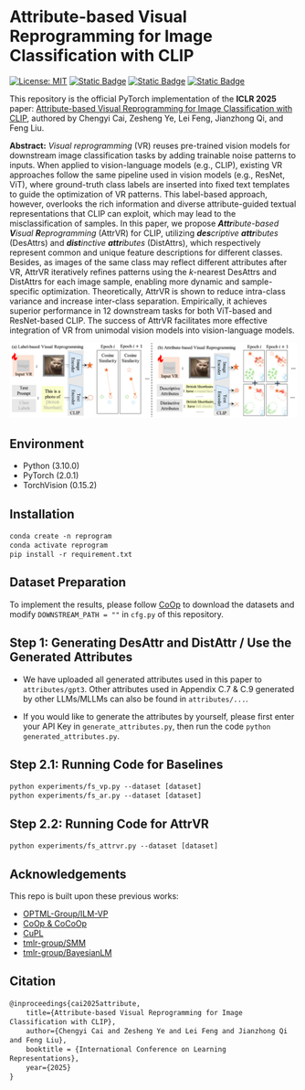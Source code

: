 # Attribute-based Visual Reprogramming for Image Classification with CLIP

[![License: MIT](https://img.shields.io/badge/License-MIT-yellow.svg)](https://opensource.org/licenses/MIT) 
[![Static Badge](https://img.shields.io/badge/View-Slides-brightgreen)]()
[![Static Badge](https://img.shields.io/badge/View-Poster-purple)]()
[![Static Badge](https://img.shields.io/badge/Pub-ICLR'25-red)]()

This repository is the official PyTorch implementation of the **ICLR 2025** paper:
[Attribute-based Visual Reprogramming for Image Classification with CLIP](),
authored by Chengyi Cai, Zesheng Ye, Lei Feng, Jianzhong Qi, and Feng Liu.

**Abstract:**
*Visual reprogramming* (VR) reuses pre-trained vision models for downstream image classification tasks by adding trainable noise patterns to inputs.
When applied to vision-language models (e.g., CLIP), existing VR approaches follow the same pipeline used in vision models (e.g., ResNet, ViT), where ground-truth class labels are inserted into fixed text templates to guide the optimization of VR patterns.
This label-based approach, however, overlooks the rich information and diverse attribute-guided textual representations that CLIP can exploit, which may lead to the misclassification of samples. 
In this paper, we propose ***Attr**ibute-based **V**isual **R**eprogramming* (AttrVR) for CLIP, utilizing ***des**criptive **attr**ibutes* (DesAttrs) and ***dist**inctive **attr**ibutes* (DistAttrs), which respectively represent common and unique feature descriptions for different classes.
Besides, as images of the same class may reflect different attributes after VR, AttrVR iteratively refines patterns using the *k*-nearest DesAttrs and DistAttrs for each image sample, enabling more dynamic and sample-specific optimization. 
Theoretically, AttrVR is shown to reduce intra-class variance and increase inter-class separation. Empirically, it achieves superior performance in 12 downstream tasks for both ViT-based and ResNet-based CLIP. The success of AttrVR facilitates more effective integration of VR from unimodal vision models into vision-language models.

![Framework](assets/framework.png)

## Environment

- Python (3.10.0)
- PyTorch (2.0.1) 
- TorchVision (0.15.2)

## Installation
    conda create -n reprogram
    conda activate reprogram
    pip install -r requirement.txt

## Dataset Preparation
To implement the results, please follow [CoOp](https://github.com/KaiyangZhou/CoOp/blob/main/DATASETS.md#how-to-install-datasets) to download the datasets and modify `DOWNSTREAM_PATH = ""` in `cfg.py` of this repository.

## Step 1: Generating DesAttr and DistAttr / Use the Generated Attributes
 - We have uploaded all generated attributes used in this paper to `attributes/gpt3`. Other attributes used in Appendix C.7 & C.9 generated by other LLMs/MLLMs can also be found in `attributes/...`.

 - If you would like to generate the attributes by yourself, please first enter your API Key in `generate_attributes.py`, then run the code `python generated_attributes.py`.

## Step 2.1: Running Code for Baselines
    
    python experiments/fs_vp.py --dataset [dataset]
    python experiments/fs_ar.py --dataset [dataset]

## Step 2.2: Running Code for AttrVR

    python experiments/fs_attrvr.py --dataset [dataset]


## Acknowledgements

This repo is built upon these previous works:

- [OPTML-Group/ILM-VP](https://github.com/OPTML-Group/ILM-VP)
- [CoOp & CoCoOp](https://github.com/KaiyangZhou/CoOp)
- [CuPL](https://github.com/sarahpratt/CuPL/tree/main)
- [tmlr-group/SMM](https://github.com/tmlr-group/SMM)
- [tmlr-group/BayesianLM](https://github.com/tmlr-group/BayesianLM)

## Citation
    
    @inproceedings{cai2025attribute,
        title={Attribute-based Visual Reprogramming for Image Classification with CLIP},
        author={Chengyi Cai and Zesheng Ye and Lei Feng and Jianzhong Qi and Feng Liu},
        booktitle = {International Conference on Learning Representations},
        year={2025}
    }